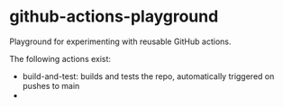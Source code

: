 # github-actions-playground
Playground for experimenting with reusable GitHub actions.


The following actions exist:

+ build-and-test: builds and tests the repo, automatically triggered on pushes to main
+ 